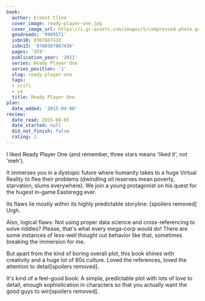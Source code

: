 ```yaml
---
book:
  author: Ernest Cline
  cover_image: ready-player-one.jpg
  cover_image_url: https://i.gr-assets.com/images/S/compressed.photo.goodreads.com/books/1500930947l/9969571._SX98_.jpg
  goodreads: '9969571'
  isbn10: 030788743X
  isbn13: '9780307887436'
  pages: '374'
  publication_year: '2011'
  series: Ready Player One
  series_position: '1'
  slug: ready-player-one
  tags:
  - scifi
  - ya
  title: Ready Player One
plan:
  date_added: '2015-04-08'
review:
  date_read: 2015-08-05
  date_started: null
  did_not_finish: false
  rating: 2
---
```


I liked Ready Player One (and remember, three stars means 'liked it', not 'meh').

It immerses you in a dystopic future where humanity takes to a huge Virtual Reality to flee their problems (dwindling oil reserves mean poverty, starvation, slums everywhere). We join a young protagonist on his quest for the hugest in-game Easteregg ever.

Its flaws lie mostly within its highly predictable storyline: [spoilers removed] Urgh.

Also, logical flaws: Not using proper data science and cross-referencing to solve riddles? Please, that's what every mega-corp would do! There are some instances of less-well thought out behavior like that, sometimes breaking the immersion for me.

But apart from the kind of boring overall plot, this book shines with creativity and a huge lot of 80s culture. Loved the references, loved the attention to detail[spoilers removed].

It's kind of a feel-good book: A simple, predictable plot with lots of love to detail, enough sophistication in characters so that you actually want the good guys to win[spoilers removed].
